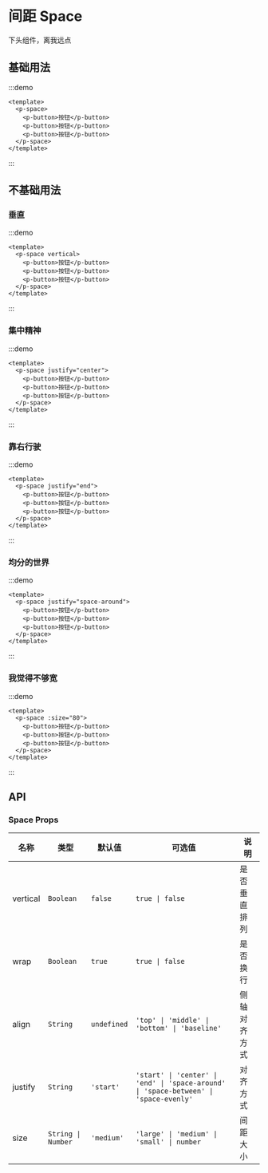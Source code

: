 # 间距 Space
下头组件，离我远点

## 基础用法
:::demo
```vue
<template>
  <p-space>
    <p-button>按钮</p-button>
    <p-button>按钮</p-button>
    <p-button>按钮</p-button>
  </p-space>
</template>
```
:::
## 不基础用法
### 垂直
:::demo
```vue
<template>
  <p-space vertical>
    <p-button>按钮</p-button>
    <p-button>按钮</p-button>
    <p-button>按钮</p-button>
  </p-space>
</template>
```
:::

### 集中精神
:::demo
```vue
<template>
  <p-space justify="center">
    <p-button>按钮</p-button>
    <p-button>按钮</p-button>
    <p-button>按钮</p-button>
  </p-space>
</template>
```
:::

### 靠右行驶
:::demo
```vue
<template>
  <p-space justify="end">
    <p-button>按钮</p-button>
    <p-button>按钮</p-button>
    <p-button>按钮</p-button>
  </p-space>
</template>
```
:::

### 均分的世界
:::demo
```vue
<template>
  <p-space justify="space-around">
    <p-button>按钮</p-button>
    <p-button>按钮</p-button>
    <p-button>按钮</p-button>
  </p-space>
</template>
```
:::

### 我觉得不够宽
:::demo
```vue
<template>
  <p-space :size="80">
    <p-button>按钮</p-button>
    <p-button>按钮</p-button>
    <p-button>按钮</p-button>
  </p-space>
</template>
```
:::

## API
### Space Props
| 名称 | 类型 | 默认值 | 可选值 | 说明 |
| --- | --- | --- | --- | --- |
| vertical | `Boolean` | `false` | `true \| false` | 是否垂直排列 |
| wrap | `Boolean` | `true` | `true \| false` | 是否换行
| align | `String` | `undefined` | `'top' \| 'middle' \| 'bottom' \| 'baseline'` | 侧轴对齐方式 |
| justify | `String` | `'start'` | `'start' \| 'center' \| 'end' \| 'space-around' \| 'space-between' \| 'space-evenly'` | 对齐方式 |
| size | `String \| Number` | `'medium'` | `'large' \| 'medium' \| 'small' \| number` | 间距大小 |

